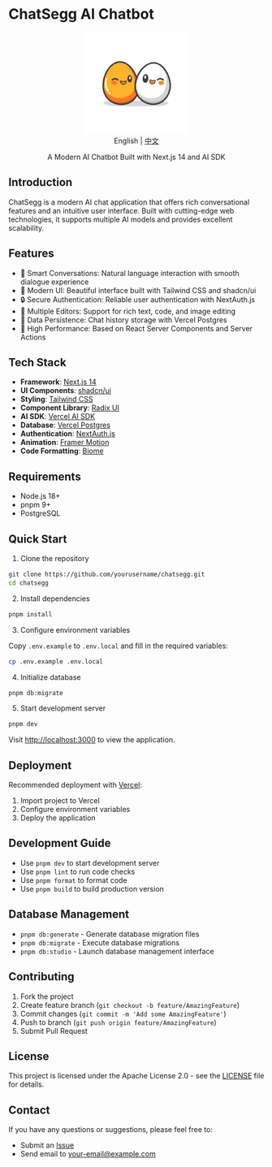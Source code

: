 # ChatSegg AI Chatbot

<div align="center">
  <img src="public/images/brandlogopng.png" alt="ChatSegg Logo" width="200">
</div>

<div align="center">
  English | <a href="README.zh-CN.md">中文</a>
</div>

<div id="english">

<p align="center">
  A Modern AI Chatbot Built with Next.js 14 and AI SDK
</p>

## Introduction

ChatSegg is a modern AI chat application that offers rich conversational features and an intuitive user interface. Built with cutting-edge web technologies, it supports multiple AI models and provides excellent scalability.

## Features

- 💬 Smart Conversations: Natural language interaction with smooth dialogue experience
- 🎨 Modern UI: Beautiful interface built with Tailwind CSS and shadcn/ui
- 🔒 Secure Authentication: Reliable user authentication with NextAuth.js
- 📝 Multiple Editors: Support for rich text, code, and image editing
- 💾 Data Persistence: Chat history storage with Vercel Postgres
- 🚀 High Performance: Based on React Server Components and Server Actions

## Tech Stack

- **Framework**: [Next.js 14](https://nextjs.org)
- **UI Components**: [shadcn/ui](https://ui.shadcn.com)
- **Styling**: [Tailwind CSS](https://tailwindcss.com)
- **Component Library**: [Radix UI](https://radix-ui.com)
- **AI SDK**: [Vercel AI SDK](https://sdk.vercel.ai/docs)
- **Database**: [Vercel Postgres](https://vercel.com/storage/postgres)
- **Authentication**: [NextAuth.js](https://next-auth.js.org)
- **Animation**: [Framer Motion](https://www.framer.com/motion)
- **Code Formatting**: [Biome](https://biomejs.dev)

## Requirements

- Node.js 18+
- pnpm 9+
- PostgreSQL

## Quick Start

1. Clone the repository

```bash
git clone https://github.com/yourusername/chatsegg.git
cd chatsegg
```

2. Install dependencies

```bash
pnpm install
```

3. Configure environment variables

Copy `.env.example` to `.env.local` and fill in the required variables:

```bash
cp .env.example .env.local
```

4. Initialize database

```bash
pnpm db:migrate
```

5. Start development server

```bash
pnpm dev
```

Visit [http://localhost:3000](http://localhost:3000) to view the application.

## Deployment

Recommended deployment with [Vercel](https://vercel.com):

1. Import project to Vercel
2. Configure environment variables
3. Deploy the application

## Development Guide

- Use `pnpm dev` to start development server
- Use `pnpm lint` to run code checks
- Use `pnpm format` to format code
- Use `pnpm build` to build production version

## Database Management

- `pnpm db:generate` - Generate database migration files
- `pnpm db:migrate` - Execute database migrations
- `pnpm db:studio` - Launch database management interface

## Contributing

1. Fork the project
2. Create feature branch (`git checkout -b feature/AmazingFeature`)
3. Commit changes (`git commit -m 'Add some AmazingFeature'`)
4. Push to branch (`git push origin feature/AmazingFeature`)
5. Submit Pull Request

## License

This project is licensed under the Apache License 2.0 - see the [LICENSE](LICENSE) file for details.

## Contact

If you have any questions or suggestions, please feel free to:

- Submit an [Issue](https://github.com/S1EGG/chatsegg/issues)
- Send email to [your-email@example.com](mailto:tom.wangshihao@gmail.com)

